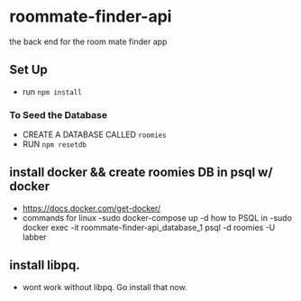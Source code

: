 # roommate-finder-api
the back end for the room mate finder app


## Set Up
 - run `npm install`
 
 ### To Seed the Database
 - CREATE A DATABASE CALLED `roomies`
 - RUN `npm resetdb`
 
 ## install docker && create roomies DB in psql w/ docker
  - https://docs.docker.com/get-docker/
  - commands
  for linux
    -sudo docker-compose up -d
  how to PSQL in
    -sudo docker exec -it roommate-finder-api_database_1 psql -d roomies -U labber
    
  ## install libpq.
 - wont work without libpq. Go install that now.
